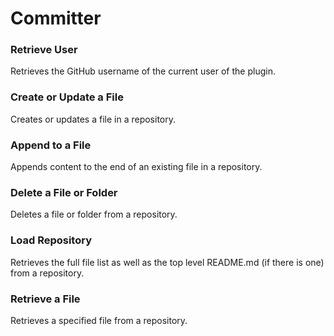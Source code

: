 # Committer

### Retrieve User
Retrieves the GitHub username of the current user of the plugin.

### Create or Update a File
Creates or updates a file in a repository.

### Append to a File
Appends content to the end of an existing file in a repository.

### Delete a File or Folder
Deletes a file or folder from a repository.

### Load Repository
Retrieves the full file list as well as the top level README.md (if there is one) from a repository.

### Retrieve a File
Retrieves a specified file from a repository.